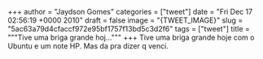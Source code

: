 
+++
author = "Jaydson Gomes"
categories = ["tweet"]
date = "Fri Dec 17 02:56:19 +0000 2010"
draft = false
image = "{TWEET_IMAGE}"
slug = "5ac63a79d4cfaccf972e95bf1757f13bd5c3d2f6"
tags = ["tweet"]
title = """Tive uma briga grande hoj..."""
+++
Tive uma briga grande hoje com o Ubuntu e um note HP. Mas da pra dizer q venci.
